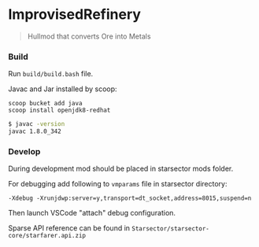 # ImprovisedRefinery
> Hullmod that converts Ore into Metals

### Build
Run `build/build.bash` file.

Javac and Jar installed by scoop:
```
scoop bucket add java
scoop install openjdk8-redhat
```

```bash
$ javac -version
javac 1.8.0_342
```

### Develop
During development mod should be placed in starsector mods folder.

For debugging add following to `vmparams` file in starsector directory:

```
-Xdebug -Xrunjdwp:server=y,transport=dt_socket,address=8015,suspend=n
```

Then launch VSCode "attach" debug configuration.

Sparse API reference can be found in `Starsector/starsector-core/starfarer.api.zip`

<!--
Mod is 80% done;

TODO:
Test SMod ratios.
Test nanoforge

Add icons for hullmods and ability
?Add post description for ImprovisedRefinery
?Add mod settings
Add detection range increase while refinery is active

TODONE:
Test Ore Conversion
Test multiple crigs in fleet
Add integration with Corrupted Nanoforge, Prestine Nanoforge.

---

Desc:
The mod adds 2 hullmods:
- Improvised Refinery:
  Install an Improvised Refinery onto the ship that can inefficently convert Ore into Metals.
  The conversion speed is based on CR and number of ships with hullmod in fleet.
  A logistics hullmod. Can only be installed on Capital class ships. Unlocks when player gets Improvised Equipment skill.

- Dedicated Repair Equipment
  Ship with this hullmod can aid in repairs of a single other ship within fleet.
  Increases repair speed, but not CR recovery speed.
  While target is repairing/recovering CR - the recovery supplies cost will be reduced.
  Drains metals while active propotinal to target recovery cost.
  Can not be installed. Built-in on Salvage Rig.

And a single ability:
- Toggle Ore Reginery:
  Toggles Improvised Refinery hullmod for all ships.

It's pretty much in beta state RN. The code seems to work fine from my testing, but I'll need to balance it a bit and add icons.
Btw, if any artists here feel like this is worth their time and want to draw some icons - don't hesitate to reach me out.
Balance suggestions and bug reports are very much welcome.
The source code is fully available. You should compile it yourself in case you don't trust the jar - script is `build/build.bash`. Use `git-bash` on windows, need `javac` and `jar`.
-->

